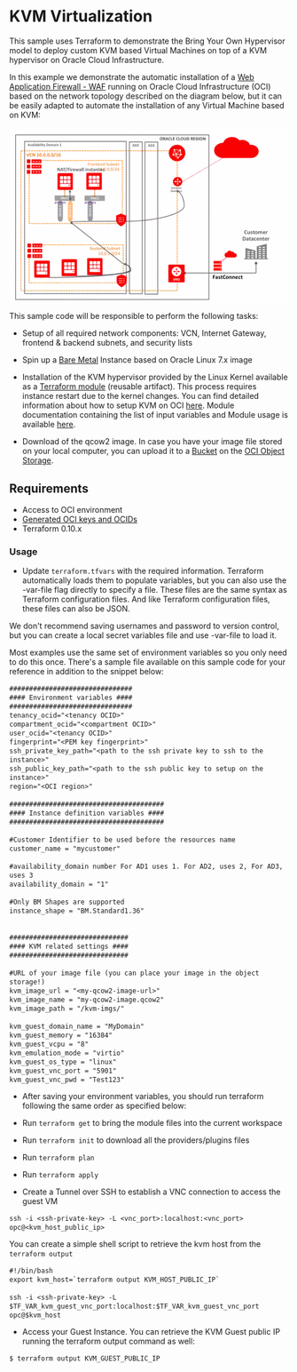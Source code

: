 KVM Virtualization
==================

This sample uses Terraform to demonstrate the Bring Your Own Hypervisor model to deploy custom KVM based Virtual Machines on top of a KVM hypervisor on Oracle Cloud Infrastructure.

In this example we demonstrate the automatic installation of a [Web Application Firewall - WAF](https://en.wikipedia.org/wiki/Web_application_firewall) running on Oracle Cloud Infrastructure (OCI) based on the network topology described on the diagram below, but it can be easily adapted to automate the installation of any Virtual Machine based on KVM:

![Network Topology](./images/network-topology.png)

This sample code will be responsible to perform the following tasks:

- Setup of all required network components: VCN, Internet Gateway, frontend & backend subnets, and security lists

- Spin up a [Bare Metal](https://docs.us-phoenix-1.oraclecloud.com/Content/Compute/Concepts/computeoverview.htm) Instance based on Oracle Linux 7.x image

-	Installation of the KVM hypervisor provided by the Linux Kernel available as a [Terraform module](https://www.terraform.io/docs/modules/usage.html) (reusable artifact). This process requires instance restart due to the kernel changes. You can find detailed information about how to setup KVM on OCI [here](https://docs.us-phoenix-1.oraclecloud.com/Content/Resources/Assets/installing_kvm_multi_vnics.pdf). Module documentation containing the list of input variables and Module usage is available [here](./modules/kvm-hypervisor/README.md).

-	Download of the qcow2 image. In case you have your image file stored on your local computer, you can upload it to a [Bucket](https://docs.us-phoenix-1.oraclecloud.com/Content/Object/Tasks/managingbuckets.htm) on the [OCI Object Storage](https://docs.us-phoenix-1.oraclecloud.com/Content/Object/Concepts/overview.htm).

Requirements
------------

- Access to OCI environment
- [Generated OCI keys and OCIDs](https://docs.us-phoenix-1.oraclecloud.com/Content/API/Concepts/apisigningkey.htm)
- Terraform 0.10.x


### Usage

- Update `terraform.tfvars` with the required information. Terraform automatically loads them to populate variables, but you can also use the -var-file flag directly to specify a file. These files are the same syntax as Terraform configuration files. And like Terraform configuration files, these files can also be JSON.

We don't recommend saving usernames and password to version control, but you can create a local secret variables file and use -var-file to load it.

Most examples use the same set of environment variables so you only need to do this once. There's a sample file available on this sample code for your reference in addition to the snippet below:

```
###############################
#### Environment variables ####
###############################
tenancy_ocid="<tenancy OCID>"
compartment_ocid="<compartment OCID>"
user_ocid="<tenancy OCID>"
fingerprint="<PEM key fingerprint>"
ssh_private_key_path="<path to the ssh private key to ssh to the instance>"
ssh_public_key_path="<path to the ssh public key to setup on the instance>"
region="<OCI region>"

#######################################
#### Instance definition variables ####
#######################################

#Customer Identifier to be used before the resources name
customer_name = "mycustomer"

#availability_domain number For AD1 uses 1. For AD2, uses 2, For AD3, uses 3
availability_domain = "1"

#Only BM Shapes are supported
instance_shape = "BM.Standard1.36"


##############################
#### KVM related settings ####
##############################

#URL of your image file (you can place your image in the object storage!)
kvm_image_url = "<my-qcow2-image-url>"
kvm_image_name = "my-qcow2-image.qcow2"
kvm_image_path = "/kvm-imgs/"

kvm_guest_domain_name = "MyDomain"
kvm_guest_memory = "16384"
kvm_guest_vcpu = "8"
kvm_emulation_mode = "virtio"
kvm_guest_os_type = "linux"
kvm_guest_vnc_port = "5901"
kvm_guest_vnc_pwd = "Test123"
```

- After saving your environment variables, you should run terraform following the same order as specified below:

- Run `terraform get` to bring the module files into the current workspace

- Run `terraform init` to download all the providers/plugins files

- Run `terraform plan`

- Run `terraform apply`

- Create a Tunnel over SSH to establish a VNC connection to access the guest VM

```
ssh -i <ssh-private-key> -L <vnc_port>:localhost:<vnc_port> opc@<kvm_host_public_ip>
```

You can create a simple shell script to retrieve the kvm host from the `terraform output`

```
#!/bin/bash
export kvm_host=`terraform output KVM_HOST_PUBLIC_IP`

ssh -i <ssh-private-key> -L $TF_VAR_kvm_guest_vnc_port:localhost:$TF_VAR_kvm_guest_vnc_port opc@$kvm_host
```

-	Access your Guest Instance. You can retrieve the KVM Guest public IP running the terraform output command as well:

```
$ terraform output KVM_GUEST_PUBLIC_IP
```
